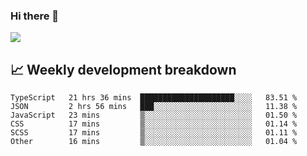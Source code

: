 ### Hi there 👋
<img align="center" src="https://github-readme-stats.vercel.app/api?username=Tumao727&show_icons=true&hide_title=true&theme=dracula" />


## 📈 Weekly development breakdown
<!--START_SECTION:waka-->

```text
TypeScript   21 hrs 36 mins  █████████████████████░░░░   83.51 %
JSON         2 hrs 56 mins   ███░░░░░░░░░░░░░░░░░░░░░░   11.38 %
JavaScript   23 mins         ▒░░░░░░░░░░░░░░░░░░░░░░░░   01.50 %
CSS          17 mins         ▒░░░░░░░░░░░░░░░░░░░░░░░░   01.14 %
SCSS         17 mins         ▒░░░░░░░░░░░░░░░░░░░░░░░░   01.11 %
Other        16 mins         ▒░░░░░░░░░░░░░░░░░░░░░░░░   01.04 %
```

<!--END_SECTION:waka-->